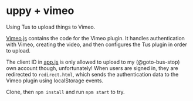 # uppy + vimeo

Using Tus to upload things to Vimeo.

[Vimeo.js](./Vimeo.js) contains the code for the Vimeo plugin. It handles authentication with Vimeo, creating the video, and then configures the Tus plugin in order to upload.

The client ID in [app.js](./app.js) is only allowed to upload to my (@goto-bus-stop) own account though, unfortunately!
When users are signed in, they are redirected to `redirect.html`, which sends the authentication data to the Vimeo plugin using localStorage events.

Clone, then `npm install` and run `npm start` to try.
